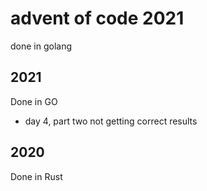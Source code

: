 # advent of code 2021
done in golang

## 2021
Done in GO
* day 4, part two not getting correct results

## 2020
Done in Rust
